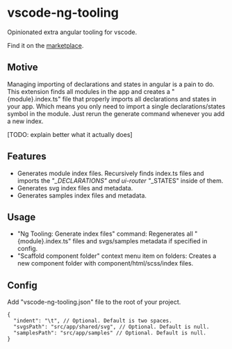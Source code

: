 # vscode-ng-tooling

Opinionated extra angular tooling for vscode.

Find it on the [marketplace](https://marketplace.visualstudio.com/items?itemName=mrahhal.vscode-ng-tooling).

## Motive

Managing importing of declarations and states in angular is a pain to do. This extension finds all modules in the app and creates a "{module}.index.ts" file that properly imports all declarations and states in your app. Which means you only need to import a single declarations/states symbol in the module. Just rerun the generate command whenever you add a new index.

[TODO: explain better what it actually does]

## Features

- Generates module index files. Recursively finds index.ts files and imports the "*_DECLARATIONS" and ui-router "*_STATES" inside of them.
- Generates svg index files and metadata.
- Generates samples index files and metadata.

## Usage

- "Ng Tooling: Generate index files" command: Regenerates all "{module}.index.ts" files and svgs/samples metadata if specified in config.
- "Scaffold component folder" context menu item on folders: Creates a new component folder with component/html/scss/index files.

## Config

Add "vscode-ng-tooling.json" file to the root of your project.

```jsonc
{
  "indent": "\t", // Optional. Default is two spaces.
  "svgsPath": "src/app/shared/svg", // Optional. Default is null.
  "samplesPath": "src/app/samples" // Optional. Default is null.
}
```
